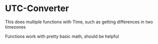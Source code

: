 # UTC-Converter
This does multiple functions with Time, such as getting differences in two timezones

Functions work with pretty basic math, should be helpful 
